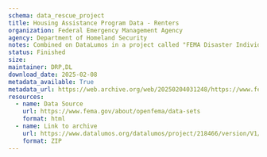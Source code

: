 ```yaml
---
schema: data_rescue_project 
title: Housing Assistance Program Data - Renters
organization: Federal Emergency Management Agency
agency: Department of Homeland Security
notes: Combined on DataLumos in a project called "FEMA Disaster Individual Assistance", mirroring grouping on OpenFEMA page
status: Finished
size: 
maintainer: DRP,DL
download_date: 2025-02-08
metadata_available: True
metadata_url: https://web.archive.org/web/20250204031248/https://www.fema.gov/openfema-data-page/housing-assistance-program-data-renters-v2
resources:
  - name: Data Source
    url: https://www.fema.gov/about/openfema/data-sets
    format: html
  - name: Link to archive
    url: https://www.datalumos.org/datalumos/project/218466/version/V1/view
    format: ZIP
---
```

